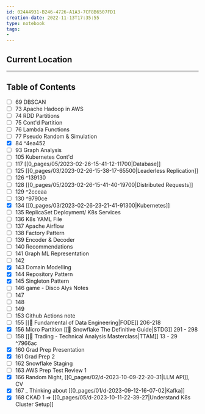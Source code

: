```yaml
---
id: 024A4931-B246-4726-A1A3-7CF8B6507FD1
creation-date: 2022-11-13T17:35:55 
type: notebook
tags:  
- 
---
```

## Current Location


---
## Table of Contents

- [ ] 69 DBSCAN
- [ ] 73 Apache Hadoop in AWS
- [ ] 74 RDD Partitions
- [ ] 75 Cont'd Partition
- [ ] 76 Lambda Functions
- [ ] 77 Pseudo Random & Simulation
- [x] 84 ^4ea452
- [ ] 93 Graph Analysis
- [ ] 105 Kubernetes Cont'd
- [ ] 117 [[0_pages/05/2023-02-26-15-41-12-11700|Database]]
- [ ] 125 [[0_pages/03/2023-02-26-15-38-17-65500|Leaderless Replication]]
- [ ] 126 ^139130
- [ ] 128 [[0_pages/05/2023-02-26-15-41-40-19700|Distributed Requests]]
- [ ] 129 ^2cceaa
- [ ] 130 ^9790ce
- [x] 134 [[0_pages/03/2023-02-26-23-21-41-91300|Kubernetes]]
- [ ] 135 ReplicaSet Deployment/ K8s Services
- [ ] 136 K8s YAML File
- [ ] 137 Apache Airflow 
- [ ] 138 Factory Pattern
- [ ] 139 Encoder & Decoder
- [ ] 140 Recommendations
- [ ] 141 Graph ML Representation
- [ ] 142
- [x] 143 Domain Modelling
- [x] 144 Repository Pattern
- [x] 145 Singleton Pattern
- [ ] 146 game - Disco Alys Notes
- [ ] 147
- [ ] 148
- [ ] 149
- [ ] 153 Github Actions note
- [ ] 155 [[📕 Fundamental of Data Engineering|FODE]] 206-218
- [x] 156 Micro Partition [[📕 Snowflake The Definitive Guide|STDG]] 291 - 298
- [ ] 158 [[📕 Trading - Technical Analysis Masterclass|TTAM]] 13 - 29 ^7966ac
- [x] 160 Grad Prep Presentation
- [x] 161 Grad Prep 2
- [ ] 162 Snowflake Staging
- [ ] 163 AWS Prep Test Review 1
- [x] 166 Random Night, [[0_pages/02/d-2023-10-09-22-20-31|LLM API]], CV
- [x] 167 _ Thinking about [[0_pages/01/d-2023-09-12-16-07-02|Kafka]]
- [x] 168 CKAD 1 ⇒ [[0_pages/05/d-2023-10-11-22-39-27|Understand K8s Cluster Setup]]